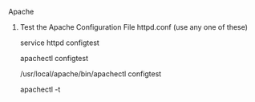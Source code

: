 Apache

1. Test the Apache Configuration File httpd.conf (use any one of these)

	service httpd configtest

	apachectl configtest

	/usr/local/apache/bin/apachectl configtest

	apachectl -t

